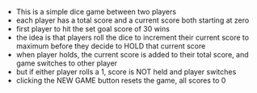 - This is a simple dice game between two players
- each player has a total score and a current score both starting at zero
- first player to hit the set goal score of 30 wins
- the idea is that players roll the dice to increment their current score to maximum before they decide to HOLD that current score
- when player holds, the current score is added to their total score, and game switches to other player
- but if either player rolls a 1, score is NOT held and player switches
- clicking the NEW GAME button resets the game, all scores to 0
